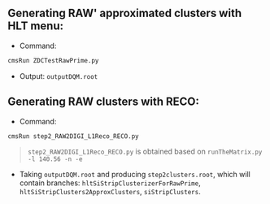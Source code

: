 ## Generating RAW' approximated clusters with HLT menu:
- Command:
```bash
cmsRun ZDCTestRawPrime.py
```
- Output: `outputDQM.root`
## Generating RAW clusters with RECO:
- Command:
```bash
cmsRun step2_RAW2DIGI_L1Reco_RECO.py
```
> `step2_RAW2DIGI_L1Reco_RECO.py` is obtained based on `runTheMatrix.py -l 140.56 -n -e`
- Taking `outputDQM.root` and producing `step2clusters.root`, which will contain branches: `hltSiStripClusterizerForRawPrime`, `hltSiStripClusters2ApproxClusters`, `siStripClusters`.


